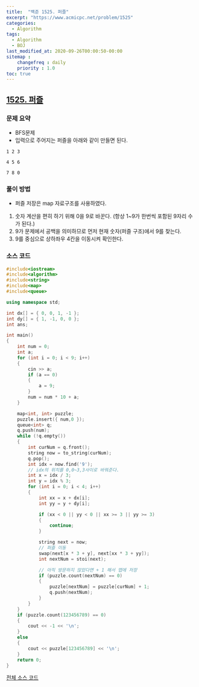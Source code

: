 ```yaml
---
title:  "백준 1525. 퍼즐"
excerpt: "https://www.acmicpc.net/problem/1525"
categories:
  - Algorithm
tags:
  - Algorithm
  - BOJ
last_modified_at: 2020-09-26T00:00:50-00:00
sitemap :
    changefreq : daily
    priority : 1.0
toc: true
---
```


## [1525. 퍼즐](https://www.acmicpc.net/problem/1525)
### 문제 요약
- BFS문제
- 입력으로 주어지는 퍼즐을 아래와 같이 만들면 된다.

```
1 2 3

4 5 6

7 8 0
```

### 풀이 방법
- 퍼즐 저장은 map 자료구조를 사용하였다.

1. 숫자 계산을 편히 하기 위해 0을 9로 바꾼다. (항상 1~9가 한번씩 포함된 9자리 수가 된다.)
2. 9가 문제에서 공백을 의미하므로 먼저 현재 숫자(퍼즐 구조)에서 9를 찾는다.
3. 9를 중심으로 상하좌우 4칸을 이동시켜 확인한다.

### 소스 코드
```cpp
#include<iostream>
#include<algorithm>
#include<string>
#include<map>
#include<queue>

using namespace std;

int dx[] = { 0, 0, 1, -1 };
int dy[] = { 1, -1, 0, 0 };
int ans;

int main()
{
    int num = 0;
    int a;
    for (int i = 0; i < 9; i++)
    {
        cin >> a;
        if (a == 0)
        {
            a = 9;
        }
        num = num * 10 + a;
    }

    map<int, int> puzzle;
    puzzle.insert({ num,0 });
    queue<int> q;
    q.push(num);
    while (!q.empty())
    {
        int curNum = q.front();
        string now = to_string(curNum);
        q.pop();
        int idx = now.find('9');
        // idx의 위치를 0,0~3,3사이로 바꿔준다.
        int x = idx / 3;
        int y = idx % 3;
        for (int i = 0; i < 4; i++)
        {
            int xx = x + dx[i];
            int yy = y + dy[i];

            if (xx < 0 || yy < 0 || xx >= 3 || yy >= 3)
            {
                continue;
            }

            string next = now;
            // 퍼즐 이동
            swap(next[x * 3 + y], next[xx * 3 + yy]);
            int nextNum = stoi(next);

            // 아직 방문하지 않았다면 + 1 해서 맵에 저장
            if (puzzle.count(nextNum) == 0)
            {
                puzzle[nextNum] = puzzle[curNum] + 1;
                q.push(nextNum);
            }
        }
    }
    if (puzzle.count(123456789) == 0)
    {
        cout << -1 << '\n';
    }
    else
    {
        cout << puzzle[123456789] << '\n';
    }
    return 0;
}
```

[전체 소스 코드](https://github.com/tdm1223/Algorithm/blob/master/acmicpc.net/source/1525.cpp)